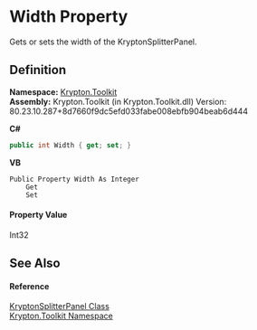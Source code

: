 # Width Property


Gets or sets the width of the KryptonSplitterPanel.



## Definition
**Namespace:** <a href="79d2eac2-21f4-54ff-7552-b20c33c30600.md">Krypton.Toolkit</a>  
**Assembly:** Krypton.Toolkit (in Krypton.Toolkit.dll) Version: 80.23.10.287+8d7660f9dc5efd033fabe008ebfb904beab6d444

**C#**
``` C#
public int Width { get; set; }
```
**VB**
``` VB
Public Property Width As Integer
	Get
	Set
```



#### Property Value
Int32

## See Also


#### Reference
<a href="7fcc78d6-9fba-36c0-92aa-7512f1c41371.md">KryptonSplitterPanel Class</a>  
<a href="79d2eac2-21f4-54ff-7552-b20c33c30600.md">Krypton.Toolkit Namespace</a>  
